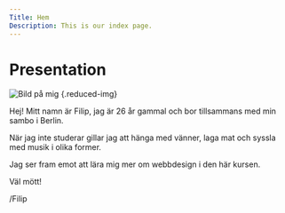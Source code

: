 ```yaml
---
Title: Hem
Description: This is our index page.
---
```


Presentation
==========================

![Bild på mig](%assets_url%/img/filip.jpg) {.reduced-img}

Hej! Mitt namn är Filip, jag är 26 år gammal och bor tillsammans med min sambo i Berlin. 

När jag inte studerar gillar jag att hänga med vänner, laga mat och syssla med musik i olika former.

Jag ser fram emot att lära mig mer om webbdesign i den här kursen. 

Väl mött!

/Filip
